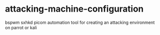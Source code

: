 # attacking-machine-configuration
bspwm sxhkd picom automation tool for creating an attacking environment on parrot or kali
